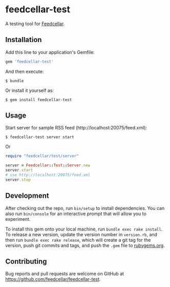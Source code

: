 # feedcellar-test

A testing tool for [Feedcellar](http://myokoym.net/feedcellar).

## Installation

Add this line to your application's Gemfile:

```ruby
gem 'feedcellar-test'
```

And then execute:

    $ bundle

Or install it yourself as:

    $ gem install feedcellar-test

## Usage

Start server for sample RSS feed (http://localhost:20075/feed.xml):

    $ feedcellar-test server start

Or

```ruby
require "feedcellar/test/server"

server = Feedcellar::Test::Server.new
server.start
# use http://localhost:20075/feed.xml
server.stop
```

## Development

After checking out the repo, run `bin/setup` to install dependencies. You can also run `bin/console` for an interactive prompt that will allow you to experiment.

To install this gem onto your local machine, run `bundle exec rake install`. To release a new version, update the version number in `version.rb`, and then run `bundle exec rake release`, which will create a git tag for the version, push git commits and tags, and push the `.gem` file to [rubygems.org](https://rubygems.org).

## Contributing

Bug reports and pull requests are welcome on GitHub at https://github.com/feedcellar/feedcellar-test.

